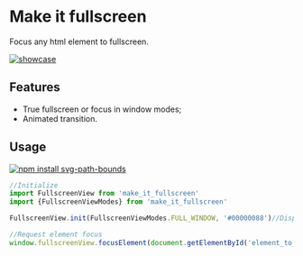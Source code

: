 # Make it fullscreen
Focus any html element to fullscreen.

[![showcase](https://j.gifs.com/jZy4nP.gif)](https://www.youtube.com/watch?v=H8vMoNV_11c)
## Features
- True fullscreen or focus in window modes;
- Animated transition.

## Usage
[![npm install svg-path-bounds](https://nodei.co/npm/make_it_fullscreen.png?mini=true)](https://npmjs.org/package/make_it_fullscreen/)

```js
//Initialize
import FullscreenView from 'make_it_fullscreen'
import {FullscreenViewModes} from 'make_it_fullscreen'

FullscreenView.init(FullscreenViewModes.FULL_WINDOW, '#00000088')//Display mode, cover color

//Request element focus
window.fullscreenView.focusElement(document.getElementById('element_to_focus'))
```
